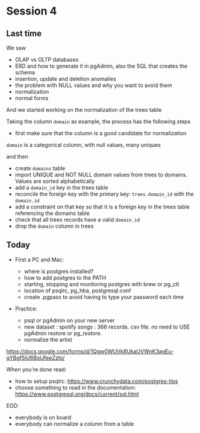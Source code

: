 # Session 4

## Last time

We saw

- OLAP vs OLTP databases
- ERD and how to generate it in pgAdmin, also the SQL that creates the schema
- insertion, update and deletion anomalies
- the problem with NULL values and why you want to avoid them
- normalization
- normal forms

And we started working on the normalization of the trees table

Taking the column ```domain``` as example, the process has the following steps

- first make sure that the column is a good candidate for normalization

```domain``` is a categorical column, with null values, many uniques

and then

- create ```domains``` table
- import UNIQUE and NOT NULL domain values from trees to domains. Values are sorted alphabetically
- add a ```domain_id``` key in the trees table
- reconcile the foreign key with the primary key: ```trees.domain_id``` with the ```domain.id```
- add a constraint on that key so that it is a foreign key in the trees table referencing the domains table
- check that all trees records have a valid ```domain_id```
- drop the ```domain``` column in trees


## Today


- First a PC and Mac:

    - where is postgres installed?
    - how to add postgres to the PATH
    - starting, stopping and monitoring postgres with brew or pg_ctl
    - location of psqlrc, pg_hba, postgresql.conf
    - create .pgpass to avoid having to type your password each time

- Practice:
    - psql or pgAdmin on your new server
    - new dataset : spotify songs : 366 records. csv file. no need to USE pgAdmin restore or pg_restore.
    - normalize the artist

https://docs.google.com/forms/d/1Qgw0WUVk8UkaUVWnK3agEu-qYBgf5iU6BxIJfeeZzts/

When you're done read:

- how to setup psqlrc: https://www.crunchydata.com/postgres-tips
- choose something to read in the documentation: https://www.postgresql.org/docs/current/sql.html

EOD:

- everybody is on board
- everybody can normalize a column from a table


